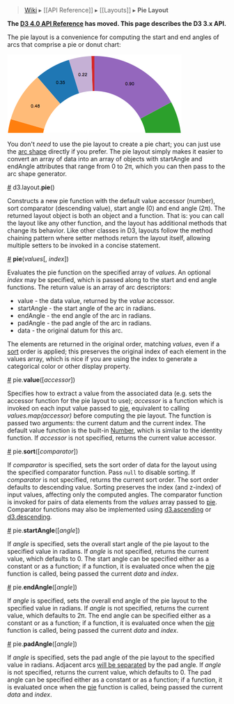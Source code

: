 > [Wiki](Home.md) ▸ [[API Reference]] ▸ [[Layouts]] ▸ **Pie Layout**

**The [D3 4.0 API Reference](https://github.com/d3/d3/blob/master/API.md) has moved. This page describes the D3 3.x API.**

The pie layout is a convenience for computing the start and end angles of arcs that comprise a pie or donut chart:

![pie](pie.png)

You don't *need* to use the pie layout to create a pie chart; you can just use the [arc shape](SVG-Shapes.md#arc) directly if you prefer. The pie layout simply makes it easier to convert an array of data into an array of objects with startAngle and endAngle attributes that range from 0 to 2π, which you can then pass to the arc shape generator.

<a name="pie" href="#pie">#</a> d3.layout.<b>pie</b>()

Constructs a new pie function with the default value accessor (number), sort comparator (descending value), start angle (0) and end angle (2π). The returned layout object is both an object and a function. That is: you can call the layout like any other function, and the layout has additional methods that change its behavior. Like other classes in D3, layouts follow the method chaining pattern where setter methods return the layout itself, allowing multiple setters to be invoked in a concise statement.

<a name="_pie" href="#_pie">#</a> <b>pie</b>(<i>values</i>[, <i>index</i>])

Evaluates the pie function on the specified array of *values*. An optional *index* may be specified, which is passed along to the start and end angle functions. The return value is an array of arc descriptors:

* value - the data value, returned by the *value* accessor.
* startAngle - the start angle of the arc in radians.
* endAngle - the end angle of the arc in radians.
* padAngle - the pad angle of the arc in radians.
* data - the original datum for this arc.

The elements are returned in the original order, matching *values*, even if a [sort](#sort) order is applied; this preserves the original index of each element in the values array, which is nice if you are using the index to generate a categorical color or other display property.

<a name="value" href="#value">#</a> pie.<b>value</b>([<i>accessor</i>])

Specifies how to extract a value from the associated data (e.g. sets the accessor function for the pie layout to use); *accessor* is a function which is invoked on each input value passed to [pie](#_pie), equivalent to calling *values.map(accessor)* before computing the pie layout. The function is passed two arguments: the current datum and the current index. The default value function is the built-in [Number](https://developer.mozilla.org/en/JavaScript/Reference/Global_Objects/Number), which is similar to the identity function. If *accessor* is not specified, returns the current value accessor.

<a name="sort" href="#sort">#</a> pie.<b>sort</b>([<i>comparator</i>])

If *comparator* is specified, sets the sort order of data for the layout using the specified comparator function. Pass `null` to disable sorting. If *comparator* is not specified, returns the current sort order. The sort order defaults to descending value. Sorting preserves the index (and z-index) of input values, affecting only the computed angles. The comparator function is invoked for pairs of data elements from the *values* array passed to [pie](#_pie). Comparator functions may also be implemented using [d3.ascending](Arrays.md#d3_ascending) or [d3.descending](Arrays.md#d3_descending).

<a name="startAngle" href="#startAngle">#</a> pie.<b>startAngle</b>([<i>angle</i>])

If *angle* is specified, sets the overall start angle of the pie layout to the specified value in radians. If *angle* is not specified, returns the current value, which defaults to 0. The start angle can be specified either as a constant or as a function; if a function, it is evaluated once when the [pie](#_pie) function is called, being passed the current *data* and *index*.

<a name="endAngle" href="#endAngle">#</a> pie.<b>endAngle</b>([<i>angle</i>])

If *angle* is specified, sets the overall end angle of the pie layout to the specified value in radians. If *angle* is not specified, returns the current value, which defaults to 2π. The end angle can be specified either as a constant or as a function; if a function, it is evaluated once when the [pie](#_pie) function is called, being passed the current *data* and *index*.

<a name="padAngle" href="#padAngle">#</a> pie.<b>padAngle</b>([<i>angle</i>])

If *angle* is specified, sets the pad angle of the pie layout to the specified value in radians. Adjacent arcs [will be separated](http://bl.ocks.org/mbostock/f098d146315be4d1db52) by the pad angle. If *angle* is not specified, returns the current value, which defaults to 0. The pad angle can be specified either as a constant or as a function; if a function, it is evaluated once when the [pie](#_pie) function is called, being passed the current *data* and *index*.
